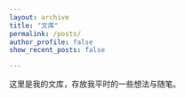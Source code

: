 ```yaml
---
layout: archive
title: "文库"
permalink: /posts/
author_profile: false
show_recent_posts: false

---
```



这里是我的文库，存放我平时的一些想法与随笔。
